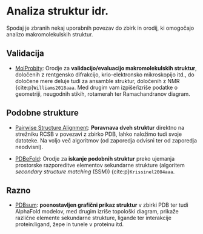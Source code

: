 # Analiza struktur idr.

Spodaj je zbranih nekaj uporabnih povezav do zbirk in orodij, ki omogočajo analizo makromolekulskih struktur.

## Validacija

- [MolProbity](http://molprobity.biochem.duke.edu/help/about.html): Orodje za **validacijo/evaluacijo makromolekulskih struktur**, določenih z rentgensko difrakcijo, krio-elektronsko mikroskopijo itd., do določene mere deluje tudi za ansamble struktur, določenih z NMR {cite:p}`Williams2018aaa`. Med drugim vam izpiše/izriše podatke o geometriji, neugodnih stikih, rotamerah ter Ramachandranov diagram.


## Podobne strukture

- [Pairwise Structure Alignment](https://www.rcsb.org/alignment): **Poravnava dveh struktur** direktno na strežniku RCSB v povezavi z zbirko PDB, lahko naložimo tudi svoje datoteke. Na voljo več algoritmov (od zaporedja odvisni ter od zaporedja neodvisni).

- [PDBeFold](https://www.ebi.ac.uk/msd-srv/ssm/): Orodje za **iskanje podobnih struktur** preko ujemanja prostorske razporeditve elementov sekundarne strukture (algoritem *secondary structure matching* (SSM)) {cite:p}`Krissinel2004aaa`.

## Razno

- [PDBsum](https://www.ebi.ac.uk/thornton-srv/databases/pdbsum/): **poenostavljen grafični prikaz struktur** v zbirki PDB ter tudi AlphaFold modelov, med drugim izriše topološki diagram, prikaže različne elemente sekundarne strukture, ligande ter interakcije protein:ligand, žepe in tunele v proteinu itd.